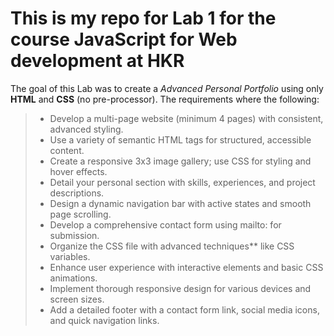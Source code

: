 # This is my repo for **Lab 1** for the course JavaScript for Web development at HKR

The goal of this Lab was to create a _Advanced Personal Portfolio_ using only **HTML** and **CSS** (no pre-processor).
The requirements where the following:

> - Develop a multi-page website (minimum 4 pages) with consistent, advanced styling.
> - Use a variety of semantic HTML tags for structured, accessible content.
> - Create a responsive 3x3 image gallery; use CSS for styling and hover effects.
> - Detail your personal section with skills, experiences, and project descriptions.
> - Design a dynamic navigation bar with active states and smooth page scrolling.
> - Develop a comprehensive contact form using mailto: for submission.
> - Organize the CSS file with advanced techniques\*\* like CSS variables.
> - Enhance user experience with interactive elements and basic CSS animations.
> - Implement thorough responsive design for various devices and screen sizes.
> - Add a detailed footer with a contact form link, social media icons, and quick navigation links.
